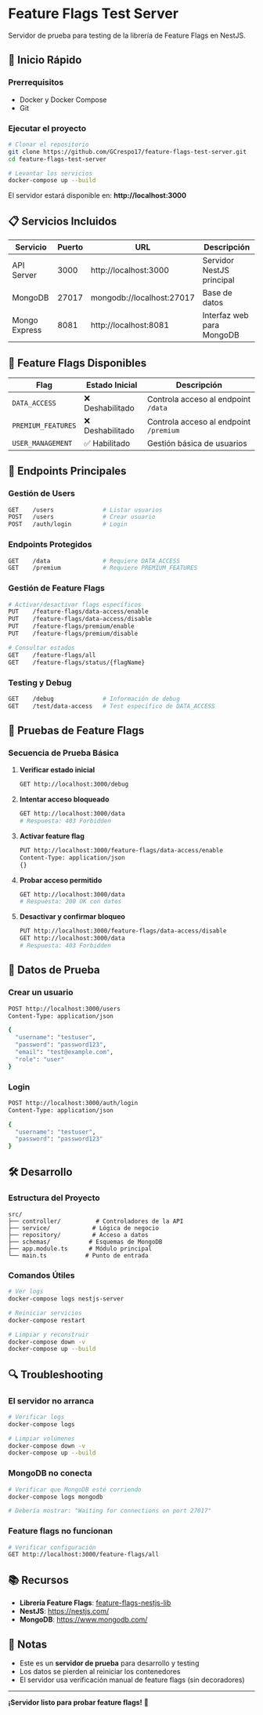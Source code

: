 # Feature Flags Test Server

Servidor de prueba para testing de la librería de Feature Flags en NestJS.

## 🚀 Inicio Rápido

### Prerrequisitos
- Docker y Docker Compose
- Git

### Ejecutar el proyecto
```bash
# Clonar el repositorio
git clone https://github.com/GCrespo17/feature-flags-test-server.git
cd feature-flags-test-server

# Levantar los servicios
docker-compose up --build
```

El servidor estará disponible en: **http://localhost:3000**

## 📋 Servicios Incluidos

| Servicio | Puerto | URL | Descripción |
|----------|--------|-----|-------------|
| API Server | 3000 | http://localhost:3000 | Servidor NestJS principal |
| MongoDB | 27017 | mongodb://localhost:27017 | Base de datos |
| Mongo Express | 8081 | http://localhost:8081 | Interfaz web para MongoDB |

## 🎯 Feature Flags Disponibles

| Flag | Estado Inicial | Descripción |
|------|---------------|-------------|
| `DATA_ACCESS` | ❌ Deshabilitado | Controla acceso al endpoint `/data` |
| `PREMIUM_FEATURES` | ❌ Deshabilitado | Controla acceso al endpoint `/premium` |
| `USER_MANAGEMENT` | ✅ Habilitado | Gestión básica de usuarios |

## 🔧 Endpoints Principales

### Gestión de Users
```bash
GET    /users              # Listar usuarios
POST   /users              # Crear usuario
POST   /auth/login         # Login
```

### Endpoints Protegidos
```bash
GET    /data               # Requiere DATA_ACCESS
GET    /premium            # Requiere PREMIUM_FEATURES
```

### Gestión de Feature Flags
```bash
# Activar/desactivar flags específicos
PUT    /feature-flags/data-access/enable
PUT    /feature-flags/data-access/disable
PUT    /feature-flags/premium/enable
PUT    /feature-flags/premium/disable

# Consultar estados
GET    /feature-flags/all
GET    /feature-flags/status/{flagName}
```

### Testing y Debug
```bash
GET    /debug              # Información de debug
GET    /test/data-access   # Test específico de DATA_ACCESS
```

## 🧪 Pruebas de Feature Flags

### Secuencia de Prueba Básica

1. **Verificar estado inicial**
   ```bash
   GET http://localhost:3000/debug
   ```

2. **Intentar acceso bloqueado**
   ```bash
   GET http://localhost:3000/data
   # Respuesta: 403 Forbidden
   ```

3. **Activar feature flag**
   ```bash
   PUT http://localhost:3000/feature-flags/data-access/enable
   Content-Type: application/json
   {}
   ```

4. **Probar acceso permitido**
   ```bash
   GET http://localhost:3000/data
   # Respuesta: 200 OK con datos
   ```

5. **Desactivar y confirmar bloqueo**
   ```bash
   PUT http://localhost:3000/feature-flags/data-access/disable
   GET http://localhost:3000/data
   # Respuesta: 403 Forbidden
   ```

## 💾 Datos de Prueba

### Crear un usuario
```bash
POST http://localhost:3000/users
Content-Type: application/json

{
  "username": "testuser",
  "password": "password123",
  "email": "test@example.com",
  "role": "user"
}
```

### Login
```bash
POST http://localhost:3000/auth/login
Content-Type: application/json

{
  "username": "testuser",
  "password": "password123"
}
```

## 🛠️ Desarrollo

### Estructura del Proyecto
```
src/
├── controller/          # Controladores de la API
├── service/            # Lógica de negocio
├── repository/         # Acceso a datos
├── schemas/           # Esquemas de MongoDB
├── app.module.ts      # Módulo principal
└── main.ts           # Punto de entrada
```

### Comandos Útiles
```bash
# Ver logs
docker-compose logs nestjs-server

# Reiniciar servicios
docker-compose restart

# Limpiar y reconstruir
docker-compose down -v
docker-compose up --build
```

## 🔍 Troubleshooting

### El servidor no arranca
```bash
# Verificar logs
docker-compose logs

# Limpiar volúmenes
docker-compose down -v
docker-compose up --build
```

### MongoDB no conecta
```bash
# Verificar que MongoDB esté corriendo
docker-compose logs mongodb

# Debería mostrar: "Waiting for connections on port 27017"
```

### Feature flags no funcionan
```bash
# Verificar configuración
GET http://localhost:3000/feature-flags/all
```

## 📚 Recursos

- **Librería Feature Flags**: [feature-flags-nestjs-lib](https://github.com/GCrespo17/feature-flags-nestjs-lib)
- **NestJS**: https://nestjs.com/
- **MongoDB**: https://www.mongodb.com/

## 📝 Notas

- Este es un **servidor de prueba** para desarrollo y testing
- Los datos se pierden al reiniciar los contenedores
- El servidor usa verificación manual de feature flags (sin decoradores)

---

**¡Servidor listo para probar feature flags!** 🎉
